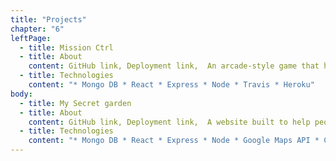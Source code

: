 ```yaml
---
title: "Projects"
chapter: "6"
leftPage:
  - title: Mission Ctrl
  - title: About
    content: GitHub link, Deployment link,  An arcade-style game that helps developers become more efficient coders by teaching VS code short cuts. Built in 10 days using agile processes as part of Makers final group project.
  - title: Technologies
    content: "* Mongo DB * React * Express * Node * Travis * Heroku"
body:
  - title: My Secret garden
  - title: About
    content: GitHub link, Deployment link,  A website built to help people locate gardens in and around London.
  - title: Technologies
    content: "* Mongo DB * React * Express * Node * Google Maps API * CircleCI * Netlify"
---
```

